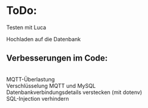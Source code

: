 <h1>ToDo:</h1>

Testen mit Luca

Hochladen auf die Datenbank

<h2>Verbesserungen im Code:</h2><br>
    MQTT-Überlastung<br>
    Verschlüsselung MQTT und MySQL<br>
    Datenbankverbindungsdetails verstecken (mit dotenv)<br>
    SQL-Injection verhindern

